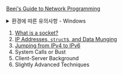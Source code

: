 [Beej's Guide to Network Programming](https://beej.us/guide/bgnet/)

<details>
<summary>환경에 따른 유의사항 - Windows</summary>

- 언급되는 시스템 헤더를 무시하고 다음을 include

  ```c
  #include <winsock2.h>
  #include <ws2tcpip.h>
  ```

- `winsock2`: Windows socket library의 "새로운" 버전
- `windows.h`를 include하면 `winsock.h`를 불러오기 때문에 `winsock2`와 충돌이 발생한다.
- `windows.h`를 include해야 한다면...

  ```c
  #define WIN32_LEAN_AND_MEAN

  #include <windows.h>
  #include <winsock2.h>
  ```

- 소켓 라이브러리를 이용해 무언가 하기 전에 `WSAStartup()`을 호출해야 한다.
  - Winsock 버전을 확인해야 한다.

  ```c
  #include <winsock2.h>

  {
    WSADATA wsaData;

    if (WSAStartup(MAKEWORD(2, 2), &wsaData) != 0) {
      fprintf(stderr, "WSAStartup failed.\n");
      exit(1);
    }

    if (LOBYTE(wsaData.wVersion) != 2 ||
        HIBYTE(wsaData.wVersion) != 2)
    {
        fprintf(stderr,"Versiion 2.2 of Winsock is not available.\n");
        WSACleanup();
        exit(2);
    }
  }
  ```

- 이외에도 참고할 사항이 여럿 있음

</details>

1. [What is a socket?](./01-socket.md)
2. [IP Addresses, `struct`s, and Data Munging](./02-ip.md)
3. [Jumping from IPv4 to IPv6](./03-jump.md)
4. System Calls or Bust
5. Client-Server Background
6. Slightly Advanced Techniques
